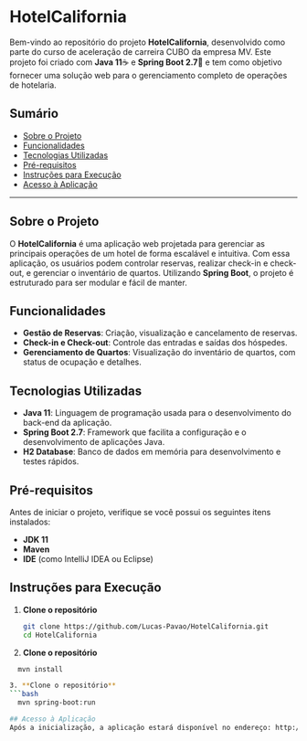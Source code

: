 # HotelCalifornia

Bem-vindo ao repositório do projeto **HotelCalifornia**, desenvolvido como parte do curso de aceleração de carreira CUBO da empresa MV. Este projeto foi criado com **Java 11**☕ e **Spring Boot 2.7**🌱 e tem como objetivo fornecer uma solução web para o gerenciamento completo de operações de hotelaria.

## Sumário
- [Sobre o Projeto](#sobre-o-projeto)
- [Funcionalidades](#funcionalidades)
- [Tecnologias Utilizadas](#tecnologias-utilizadas)
- [Pré-requisitos](#pré-requisitos)
- [Instruções para Execução](#instruções-para-execução)
- [Acesso à Aplicação](#acesso-à-aplicação)

---

## Sobre o Projeto

O **HotelCalifornia** é uma aplicação web projetada para gerenciar as principais operações de um hotel de forma escalável e intuitiva. Com essa aplicação, os usuários podem controlar reservas, realizar check-in e check-out, e gerenciar o inventário de quartos. Utilizando **Spring Boot**, o projeto é estruturado para ser modular e fácil de manter.

## Funcionalidades

- **Gestão de Reservas**: Criação, visualização e cancelamento de reservas.
- **Check-in e Check-out**: Controle das entradas e saídas dos hóspedes.
- **Gerenciamento de Quartos**: Visualização do inventário de quartos, com status de ocupação e detalhes.

## Tecnologias Utilizadas

- **Java 11**: Linguagem de programação usada para o desenvolvimento do back-end da aplicação.
- **Spring Boot 2.7**: Framework que facilita a configuração e o desenvolvimento de aplicações Java.
- **H2 Database**: Banco de dados em memória para desenvolvimento e testes rápidos.

## Pré-requisitos

Antes de iniciar o projeto, verifique se você possui os seguintes itens instalados:

- **JDK 11**
- **Maven**
- **IDE** (como IntelliJ IDEA ou Eclipse)

## Instruções para Execução

1. **Clone o repositório**
   ```bash
   git clone https://github.com/Lucas-Pavao/HotelCalifornia.git
   cd HotelCalifornia

2. **Clone o repositório**
  ```bash
    mvn install

3. **Clone o repositório**
  ```bash
    mvn spring-boot:run

## Acesso à Aplicação
Após a inicialização, a aplicação estará disponível no endereço: http://localhost:8080.
